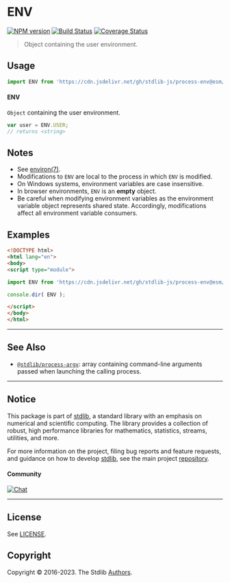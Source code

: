 <!--

@license Apache-2.0

Copyright (c) 2018 The Stdlib Authors.

Licensed under the Apache License, Version 2.0 (the "License");
you may not use this file except in compliance with the License.
You may obtain a copy of the License at

   http://www.apache.org/licenses/LICENSE-2.0

Unless required by applicable law or agreed to in writing, software
distributed under the License is distributed on an "AS IS" BASIS,
WITHOUT WARRANTIES OR CONDITIONS OF ANY KIND, either express or implied.
See the License for the specific language governing permissions and
limitations under the License.

-->

# ENV

[![NPM version][npm-image]][npm-url] [![Build Status][test-image]][test-url] [![Coverage Status][coverage-image]][coverage-url] <!-- [![dependencies][dependencies-image]][dependencies-url] -->

> Object containing the user environment.



<section class="usage">

## Usage

```javascript
import ENV from 'https://cdn.jsdelivr.net/gh/stdlib-js/process-env@esm/index.mjs';
```

#### ENV

`Object` containing the user environment.

```javascript
var user = ENV.USER;
// returns <string>
```

</section>

<!-- /.usage -->

<section class="notes">

## Notes

-   See [environ(7)][man-environ].
-   Modifications to `ENV` are local to the process in which `ENV` is modified.
-   On Windows systems, environment variables are case insensitive.
-   In browser environments, `ENV` is an **empty** object.
-   Be careful when modifying environment variables as the environment variable object represents shared state. Accordingly, modifications affect all environment variable consumers. 

</section>

<!-- /.notes -->

<section class="examples">

## Examples

<!-- eslint no-undef: "error" -->

```html
<!DOCTYPE html>
<html lang="en">
<body>
<script type="module">

import ENV from 'https://cdn.jsdelivr.net/gh/stdlib-js/process-env@esm/index.mjs';

console.dir( ENV );

</script>
</body>
</html>
```

</section>

<!-- /.examples -->

<!-- Section for related `stdlib` packages. Do not manually edit this section, as it is automatically populated. -->

<section class="related">

* * *

## See Also

-   <span class="package-name">[`@stdlib/process-argv`][@stdlib/process/argv]</span><span class="delimiter">: </span><span class="description">array containing command-line arguments passed when launching the calling process.</span>

</section>

<!-- /.related -->

<!-- Section for all links. Make sure to keep an empty line after the `section` element and another before the `/section` close. -->


<section class="main-repo" >

* * *

## Notice

This package is part of [stdlib][stdlib], a standard library with an emphasis on numerical and scientific computing. The library provides a collection of robust, high performance libraries for mathematics, statistics, streams, utilities, and more.

For more information on the project, filing bug reports and feature requests, and guidance on how to develop [stdlib][stdlib], see the main project [repository][stdlib].

#### Community

[![Chat][chat-image]][chat-url]

---

## License

See [LICENSE][stdlib-license].


## Copyright

Copyright &copy; 2016-2023. The Stdlib [Authors][stdlib-authors].

</section>

<!-- /.stdlib -->

<!-- Section for all links. Make sure to keep an empty line after the `section` element and another before the `/section` close. -->

<section class="links">

[npm-image]: http://img.shields.io/npm/v/@stdlib/process-env.svg
[npm-url]: https://npmjs.org/package/@stdlib/process-env

[test-image]: https://github.com/stdlib-js/process-env/actions/workflows/test.yml/badge.svg?branch=main
[test-url]: https://github.com/stdlib-js/process-env/actions/workflows/test.yml?query=branch:main

[coverage-image]: https://img.shields.io/codecov/c/github/stdlib-js/process-env/main.svg
[coverage-url]: https://codecov.io/github/stdlib-js/process-env?branch=main

<!--

[dependencies-image]: https://img.shields.io/david/stdlib-js/process-env.svg
[dependencies-url]: https://david-dm.org/stdlib-js/process-env/main

-->

[chat-image]: https://img.shields.io/gitter/room/stdlib-js/stdlib.svg
[chat-url]: https://app.gitter.im/#/room/#stdlib-js_stdlib:gitter.im

[stdlib]: https://github.com/stdlib-js/stdlib

[stdlib-authors]: https://github.com/stdlib-js/stdlib/graphs/contributors

[umd]: https://github.com/umdjs/umd
[es-module]: https://developer.mozilla.org/en-US/docs/Web/JavaScript/Guide/Modules

[deno-url]: https://github.com/stdlib-js/process-env/tree/deno
[umd-url]: https://github.com/stdlib-js/process-env/tree/umd
[esm-url]: https://github.com/stdlib-js/process-env/tree/esm
[branches-url]: https://github.com/stdlib-js/process-env/blob/main/branches.md

[stdlib-license]: https://raw.githubusercontent.com/stdlib-js/process-env/main/LICENSE

[man-environ]: http://man7.org/linux/man-pages/man7/environ.7.html

<!-- <related-links> -->

[@stdlib/process/argv]: https://github.com/stdlib-js/process-argv/tree/esm

<!-- </related-links> -->

</section>

<!-- /.links -->
